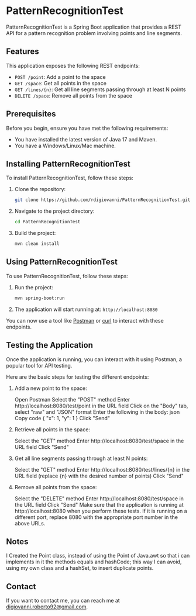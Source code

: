 # PatternRecognitionTest

PatternRecognitionTest is a Spring Boot application that provides a REST API for a pattern recognition problem involving points and line segments.

## Features

This application exposes the following REST endpoints:

- `POST /point`: Add a point to the space
- `GET /space`: Get all points in the space
- `GET /lines/{n}`: Get all line segments passing through at least N points
- `DELETE /space`: Remove all points from the space

## Prerequisites

Before you begin, ensure you have met the following requirements:

- You have installed the latest version of Java 17 and Maven.
- You have a Windows/Linux/Mac machine.

## Installing PatternRecognitionTest

To install PatternRecognitionTest, follow these steps:

1. Clone the repository:
    ```bash
    git clone https://github.com/rdigiovanni/PatternRecognitionTest.git
    ```
2. Navigate to the project directory:
    ```bash
    cd PatternRecognitionTest
    ```
3. Build the project:
    ```bash
    mvn clean install
    ```

## Using PatternRecognitionTest

To use PatternRecognitionTest, follow these steps:

1. Run the project:
    ```bash
    mvn spring-boot:run
    ```
2. The application will start running at: `http://localhost:8080`

You can now use a tool like [Postman](https://www.postman.com/) or [curl](https://curl.haxx.se/) to interact with these endpoints.

## Testing the Application
Once the application is running, you can interact with it using Postman, a popular tool for API testing.

Here are the basic steps for testing the different endpoints:

1. Add a new point to the space:

    Open Postman
    Select the "POST" method
    Enter http://localhost:8080/test/point in the URL field
    Click on the "Body" tab, select "raw" and "JSON" format
    Enter the following in the body:
    json
    Copy code
    {
    "x": 1,
    "y": 1
    }
    Click "Send"
2. Retrieve all points in the space:

   Select the "GET" method
   Enter http://localhost:8080/test/space in the URL field
   Click "Send"
3. Get all line segments passing through at least N points:

   Select the "GET" method
   Enter http://localhost:8080/test/lines/{n} in the URL field (replace {n} with the desired number of points)
   Click "Send"
4. Remove all points from the space:

   Select the "DELETE" method
   Enter http://localhost:8080/test/space in the URL field
   Click "Send"
Make sure that the application is running at http://localhost:8080 when you perform these tests. If it is running on a different port, replace 8080 with the appropriate port number in the above URLs.

## Notes
I Created the Point class, instead of using the Point of Java.awt so that i can implements in it the methods equals and hashCode; this way I can avoid, using my own class and a hashSet, to insert duplicate points.

## Contact

If you want to contact me, you can reach me at <digiovanni.roberto92@gmail.com>.